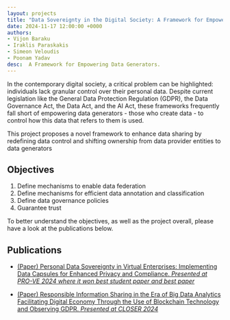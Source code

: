 ```yaml
---
layout: projects
title: "Data Sovereignty in the Digital Society: A Framework for Empowering Data Generators"
date: 2024-11-17 12:00:00 +0000
authors:
- Vijon Baraku
- Iraklis Paraskakis
- Simeon Veloudis
- Poonam Yadav
desc:  A Framework for Empowering Data Generators.
---
```


In the contemporary digital society, a critical problem can be highlighted: individuals lack granular control over their personal data. Despite current legislation like the General Data Protection Regulation (GDPR), the Data Governance Act, the Data Act, and the AI Act, these frameworks frequently fall short of empowering data generators - those who create data - to control how this data that refers to them is used. 

This project proposes a novel framework to enhance data sharing by redefining data control and shifting ownership from data provider entities to data generators

## Objectives

1. Define mechanisms to enable data federation
2. Define mechanisms for efficient data annotation and classification
3. Define data governance policies
4. Guarantee trust

To better understand the objectives, as well as the project overall, please have a look at the publications below.

## Publications

- [(Paper) Personal Data Sovereignty in Virtual Enterprises: Implementing Data Capsules for Enhanced Privacy and Compliance. *Presented at PRO-VE 2024 where it won best student paper and best paper*](https://link.springer.com/chapter/10.1007/978-3-031-71739-0_29)

- [(Paper) Responsible Information Sharing in the Era of Big Data Analytics Facilitating Digital Economy Through the Use of Blockchain Technology and Observing GDPR. *Presented at CLOSER 2024*](https://www.scitepress.org/Papers/2024/127115/127115.pdf)
